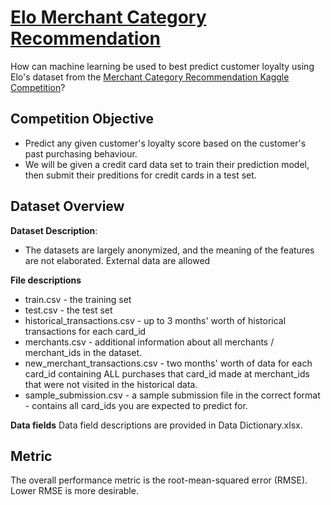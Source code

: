 # [Elo Merchant Category Recommendation](https://www.kaggle.com/c/elo-merchant-category-recommendation)
How can machine learning be used to best predict customer loyalty using Elo's dataset from the [Merchant Category Recommendation Kaggle Competition](https://www.kaggle.com/c/elo-merchant-category-recommendation)?


## **Competition Objective**
- Predict any given customer's loyalty score based on the customer's past purchasing behaviour.
- We will be given a credit card data set to train their prediction model, then submit their preditions for credit cards in a test set.

## **Dataset Overview**

**Dataset Description**:
- The datasets are largely anonymized, and the meaning of the features are not elaborated. External data are allowed

**File descriptions**
- train.csv - the training set
- test.csv - the test set
- historical_transactions.csv - up to 3 months' worth of historical transactions for each card_id
- merchants.csv - additional information about all merchants / merchant_ids in the dataset.
- new_merchant_transactions.csv - two months' worth of data for each card_id containing ALL purchases that card_id made at merchant_ids that were not visited in the historical data.
- sample_submission.csv - a sample submission file in the correct format - contains all card_ids you are expected to predict for.

**Data fields**
Data field descriptions are provided in Data Dictionary.xlsx.

## **Metric**
The overall performance metric is the root-mean-squared error (RMSE). Lower RMSE is more desirable.






